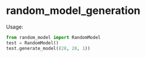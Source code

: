 # random_model_generation

Usage:
```python
from random_model import RandomModel
test = RandomModel()
test.generate_model((28, 28, 1))
```
